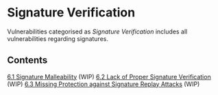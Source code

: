 # Signature Verification

Vulnerabilities categorised as *Signature Verification* includes all vulnerabilities regarding signatures.
## Contents

[6.1 Signature Malleability](6-1-Signature_Malleability.md) (WIP)
[6.2 Lack of Proper Signature Verification](6-2-Lack_of_Proper_Signature_Verification.md) (WIP)
[6.3 Missing Protection against Signature Replay Attacks](6-3-Missing_Protection_against_Signature_Replay_Attacks.md) (WIP)